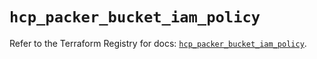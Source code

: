 # `hcp_packer_bucket_iam_policy`

Refer to the Terraform Registry for docs: [`hcp_packer_bucket_iam_policy`](https://registry.terraform.io/providers/hashicorp/hcp/0.104.0/docs/resources/packer_bucket_iam_policy).
